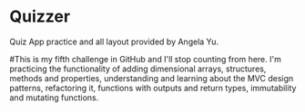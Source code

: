 # Quizzer
Quiz App practice and all layout provided by Angela Yu.

#This is my fifth challenge in GitHub and I'll stop counting from here. I'm practicing the functionality of adding dimensional arrays, structures, methods
and properties, understanding and learning about the MVC design patterns, refactoring it, functions with outputs and return types, immutability and mutating
functions.
